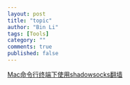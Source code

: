 ```yaml
---
layout: post
title: "topic"
author: "Bin Li"
tags: [Tools]
category: ""
comments: true
published: false
---
```




[Mac命令行终端下使用shadowsocks翻墙](https://www.jianshu.com/p/99c5c675fe47)

